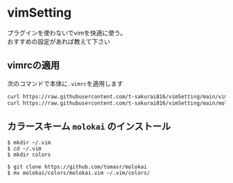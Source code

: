 # vimSetting

プラグインを使わないでvimを快適に使う。  
おすすめの設定があれば教えて下さい

## vimrcの適用

次のコマンドで本体に`.vimrc`を適用します

```bash
curl https://raw.githubusercontent.com/t-sakurai816/vimSetting/main/vimrc > ~/.vimrc
curl https://raw.githubusercontent.com/t-sakurai816/vimSetting/main/molokai.vim >> ~/.vim/colors/molokai.vim
```

## カラースキーム `molokai` のインストール

```
$ mkdir ~/.vim
$ cd ~/.vim
$ mkdir colors

$ git clone https://github.com/tomasr/molokai
$ mv molokai/colors/molokai.vim ~/.vim/colors/
```
